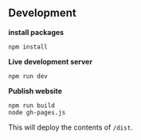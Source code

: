 ## Development

**install packages**

```
npm install
```

**Live development server**

```
npm run dev
```

**Publish website**

```
npm run build
node gh-pages.js
```

This will deploy the contents of `/dist`.
